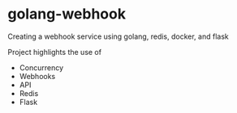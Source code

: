 # golang-webhook
Creating a webhook service using golang, redis, docker, and flask

Project highlights the use of
* Concurrency
* Webhooks
* API
* Redis
* Flask

